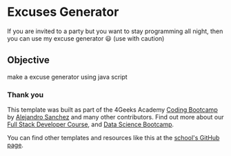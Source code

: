 # Excuses Generator

If you are invited to a party but you want to stay programming all night, then you can use my excuse generator 😃 (use with caution)

## Objective

make a excuse generator using java script

### Thank you

This template was built as part of the 4Geeks Academy [Coding Bootcamp](https://4geeksacademy.com/us/coding-bootcamp) by [Alejandro Sanchez](https://twitter.com/alesanchezr) and many other contributors. Find out more about our [Full Stack Developer Course](https://4geeksacademy.com/us/coding-bootcamps/part-time-full-stack-developer), and [Data Science Bootcamp](https://4geeksacademy.com/us/coding-bootcamps/datascience-machine-learning).

You can find other templates and resources like this at the [school's GitHub page](https://github.com/4geeksacademy/).
